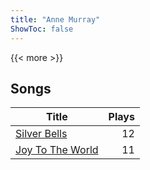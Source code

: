 ```yaml
---
title: "Anne Murray"
ShowToc: false
---
```


{{< more >}}

## Songs
Title | Plays 
----- | -----: 
[Silver Bells](/songs/silver-bells) | 12
[Joy To The World](/songs/joy-to-the-world) | 11

